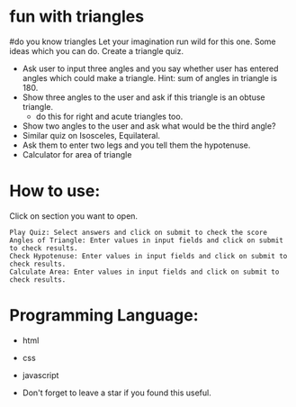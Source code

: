 # fun with triangles 
#do you know triangles
Let your imagination run wild for this one. Some ideas which you can do. Create a triangle quiz.
- Ask user to input three angles and you say whether user has entered angles which could make a triangle. Hint: sum of angles in triangle is 180.
- Show three angles to the user and ask if this triangle is an obtuse triangle. 
  + do this for right and acute triangles too.
- Show two angles to the user and ask what would be the third angle?
- Similar quiz on Isosceles, Equilateral.
- Ask them to enter two legs and you tell them the hypotenuse.
- Calculator for area of triangle
# How to use:

Click on section you want to open.

    Play Quiz: Select answers and click on submit to check the score
    Angles of Triangle: Enter values in input fields and click on submit to check results.
    Check Hypotenuse: Enter values in input fields and click on submit to check results.
    Calculate Area: Enter values in input fields and click on submit to check results.
 # Programming Language:
 - html
  - css
  - javascript

- Don't forget to leave a star if you found this useful.

